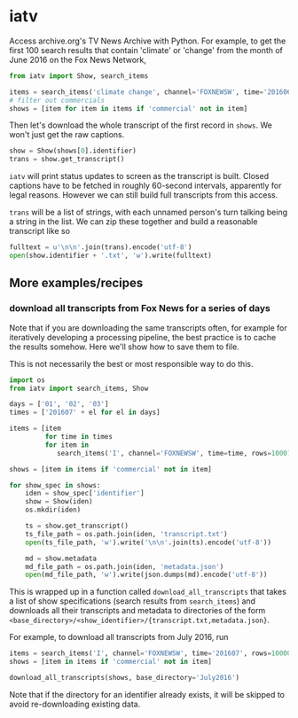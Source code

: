 # iatv

Access archive.org's TV News Archive with Python. For example, to get
the first 100 search results that contain 'climate' or 'change' from
the month of June 2016 on the Fox News Network,

```python
from iatv import Show, search_items

items = search_items('climate change', channel='FOXNEWSW', time='201606', rows=100)
# filter out commercials
shows = [item for item in items if 'commercial' not in item]
```

Then let's download the whole transcript of the first record in
`shows`. We won't just get the raw captions.

```python
show = Show(shows[0].identifier)
trans = show.get_transcript()
```

`iatv` will print status updates to screen as the transcript is built.
Closed captions have to be fetched in roughly 60-second intervals,
apparently for legal reasons. However we can still build full
transcripts from this access.

`trans` will be a list of strings, with each unnamed person's turn
talking being a string in the list. We can zip these together and
build a reasonable transcript like so

```python
fulltext = u'\n\n'.join(trans).encode('utf-8')
open(show.identifier + '.txt', 'w').write(fulltext)
```


## More examples/recipes

### download all transcripts from Fox News for a series of days

Note that if you are downloading the same transcripts often, for example for
iteratively developing a processing pipeline, the best practice is to
cache the results somehow. Here we'll show how to save them to file.

This is not necessarily the best or most responsible way to do this.

```python
import os
from iatv import search_items, Show

days = ['01', '02', '03']
times = ['201607' + el for el in days]

items = [item
         for time in times
         for item in
            search_items('I', channel='FOXNEWSW', time=time, rows=1000)]

shows = [item in items if 'commercial' not in item]

for show_spec in shows:
    iden = show_spec['identifier']
    show = Show(iden)
    os.mkdir(iden)

    ts = show.get_transcript()
    ts_file_path = os.path.join(iden, 'transcript.txt')
    open(ts_file_path, 'w').write('\n\n'.join(ts).encode('utf-8'))

    md = show.metadata
    md_file_path = os.path.join(iden, 'metadata.json')
    open(md_file_path, 'w').write(json.dumps(md).encode('utf-8'))
```


This is wrapped up in a function called `download_all_transcripts` that takes
a list of show specifications (search results from `search_items`) and
downloads all their transcripts and metadata to directories of the form
`<base_directory>/<show_identifier>/{transcript.txt,metadata.json}`.

For example, to download all transcripts from July 2016, run

```python
items = search_items('I', channel='FOXNEWSW', time='201607', rows=100000)
shows = [item in items if 'commercial' not in item]

download_all_transcripts(shows, base_directory='July2016')
```

Note that if the directory for an identifier already exists, it will be
skipped to avoid re-downloading existing data.
